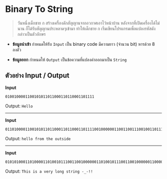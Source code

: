 # Binary To String

> วันหนึ่งเด็กชาย ก สร้างเครื่องดักสัญญานจากอวกาศเอาไว้หน้าบ้าน หลังจากที่เปิดเครื่องได้ไม่นาน ก็ได้รับสัญญานประหลาดๆเข้ามา ทำให้เด็กชาย ก เริ่มเขียนโปรแกรมเพื่อแปลงรหัสดังกล่าวเป็นตัวอักษร

- **ข้อมูลนำเข้า**
กำหนดให้รับ `Input` เป็น binary code มีความยาว (จำนวน bit) หารด้วย 8 ลงตัว

- **ข้อมูลออก**
กำหนดให้ `Output` เป็นข้อความที่แปลงค่าออกมาเป็น `String`

## ตัวอย่าง Input / Output
**Input**
```
0100100001100101011011000110110001101111
```
Output: `Hello`

----

**Input**

```
01101000011001010110110001101100011011110010000001100110011100100110111101101101001000000111010001101000011001010010000001101111011101010111010001110011011010010110010001100101
```
Output: `hello from the outside`

----

**Input**

```
0101010001101000011010010111001100100000011010010111001100100000011000010010000001110110011001010111001001111001001000000110110001101111011011100110011100100000011100110111010001110010011010010110111001100111001000000010110101011111001011010010000100100001
```
Output: `This is a very long string -_-!!`
